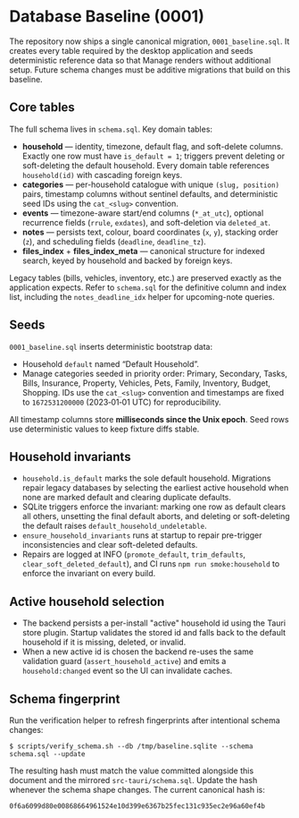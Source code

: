 # Database Baseline (0001)

The repository now ships a single canonical migration, `0001_baseline.sql`. It
creates every table required by the desktop application and seeds deterministic
reference data so that Manage renders without additional setup. Future schema
changes must be additive migrations that build on this baseline.

## Core tables

The full schema lives in `schema.sql`. Key domain tables:

- **household** — identity, timezone, default flag, and soft-delete columns.
  Exactly one row must have `is_default = 1`; triggers prevent deleting or
  soft-deleting the default household. Every domain table references
  `household(id)` with cascading foreign keys.
- **categories** — per-household catalogue with unique `(slug, position)` pairs,
  timestamp columns without sentinel defaults, and deterministic seed IDs using
  the `cat_<slug>` convention.
- **events** — timezone-aware start/end columns (`*_at_utc`), optional
  recurrence fields (`rrule`, `exdates`), and soft-deletion via `deleted_at`.
- **notes** — persists text, colour, board coordinates (`x`, `y`), stacking
  order (`z`), and scheduling fields (`deadline`, `deadline_tz`).
- **files_index** + **files_index_meta** — canonical structure for indexed
  search, keyed by household and backed by foreign keys.

Legacy tables (bills, vehicles, inventory, etc.) are preserved exactly as the
application expects. Refer to `schema.sql` for the definitive column and index
list, including the `notes_deadline_idx` helper for upcoming-note queries.

## Seeds

`0001_baseline.sql` inserts deterministic bootstrap data:

- Household `default` named “Default Household”.
- Manage categories seeded in priority order: Primary, Secondary, Tasks,
  Bills, Insurance, Property, Vehicles, Pets, Family, Inventory, Budget,
  Shopping. IDs use the `cat_<slug>` convention and timestamps are fixed to
  `1672531200000` (2023‑01‑01 UTC) for reproducibility.

All timestamp columns store **milliseconds since the Unix epoch**. Seed rows
use deterministic values to keep fixture diffs stable.

## Household invariants

- `household.is_default` marks the sole default household. Migrations repair
  legacy databases by selecting the earliest active household when none are
  marked default and clearing duplicate defaults.
- SQLite triggers enforce the invariant: marking one row as default clears all
  others, unsetting the final default aborts, and deleting or soft-deleting the
  default raises `default_household_undeletable`.
- `ensure_household_invariants` runs at startup to repair pre-trigger
  inconsistencies and clear soft-deleted defaults.
- Repairs are logged at INFO (`promote_default`, `trim_defaults`,
  `clear_soft_deleted_default`), and CI runs `npm run smoke:household` to
  enforce the invariant on every build.

## Active household selection

- The backend persists a per-install "active" household id using the Tauri
  store plugin. Startup validates the stored id and falls back to the default
  household if it is missing, deleted, or invalid.
- When a new active id is chosen the backend re-uses the same validation guard
  (`assert_household_active`) and emits a `household:changed` event so the UI
  can invalidate caches.

## Schema fingerprint

Run the verification helper to refresh fingerprints after intentional schema
changes:

```
$ scripts/verify_schema.sh --db /tmp/baseline.sqlite --schema schema.sql --update
```

The resulting hash must match the value committed alongside this document and
the mirrored `src-tauri/schema.sql`. Update the hash whenever the schema shape
changes. The current canonical hash is:

```
0f6a6099d80e00868664961524e10d399e6367b25fec131c935ec2e96a60ef4b
```
